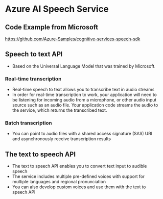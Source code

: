 # Azure AI Speech Service  
## Code Example from Microsoft
https://github.com/Azure-Samples/cognitive-services-speech-sdk

## Speech to text API
* Based on the Universal Language Model that was trained by Microsoft.

### Real-time transcription
* Real-time speech to text allows you to transcribe text in audio streams
* In order for real-time transcription to work, your application will need to be listening for incoming audio from a microphone, or other audio input source such as an audio file.
Your application code streams the audio to the service, which returns the transcribed text.

### Batch transcription
* You can point to audio files with a shared access signature (SAS) URI and asynchronously receive transcription results

## The text to speech API
* The text to speech API enables you to convert text input to audible speech
* The service includes multiple pre-defined voices with support for multiple languages and regional pronunciation
* You can also develop custom voices and use them with the text to speech API
